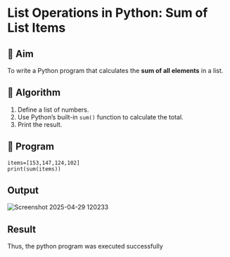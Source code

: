 # List Operations in Python: Sum of List Items

## 🎯 Aim
To write a Python program that calculates the **sum of all elements** in a list.

## 🧠 Algorithm
1. Define a list of numbers.
2. Use Python’s built-in `sum()` function to calculate the total.
3. Print the result.

## 🧾 Program
```
items=[153,147,124,102]
print(sum(items))
```
## Output
![Screenshot 2025-04-29 120233](https://github.com/user-attachments/assets/c459f7ba-80e3-4ba0-8dfc-fe6e998a5a2b)
## Result
Thus, the python program was executed successfully
